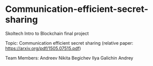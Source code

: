# Communication-efficient-secret-sharing

Skoltech Intro to Blockchain final project

Topic: Communication efficient secret sharing 
  (relative paper: https://arxiv.org/pdf/1505.07515.pdf)

Team Members:
  Andreev Nikita
  Begichev Ilya
  Galichin Andrey
